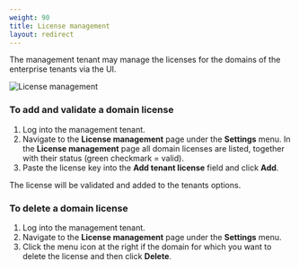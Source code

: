 ```yaml
---
weight: 90
title: License management
layout: redirect
---
```


The management tenant may manage the licenses for the domains of the enterprise tenants via the UI.

![License management](/guides/images/users-guide/Administration/admin-license-management.png)

### To add and validate a domain license

1. Log into the management tenant.
2. Navigate to the **License management** page under the **Settings** menu. 
In the **License management** page all domain licenses are listed, together with their status (green checkmark = valid).
1. Paste the license key into the **Add tenant license** field and click **Add**.

The license will be validated and added to the tenants options.

### To delete a domain license

1. Log into the management tenant.
2. Navigate to the **License management** page under the **Settings** menu. 
3. Click the menu icon at the right if the domain for which you want to delete the license and then click **Delete**. 